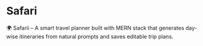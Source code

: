 # Safari
🌍 Safarii – A smart travel planner built with MERN stack that generates day-wise itineraries from natural prompts and saves editable trip plans.
